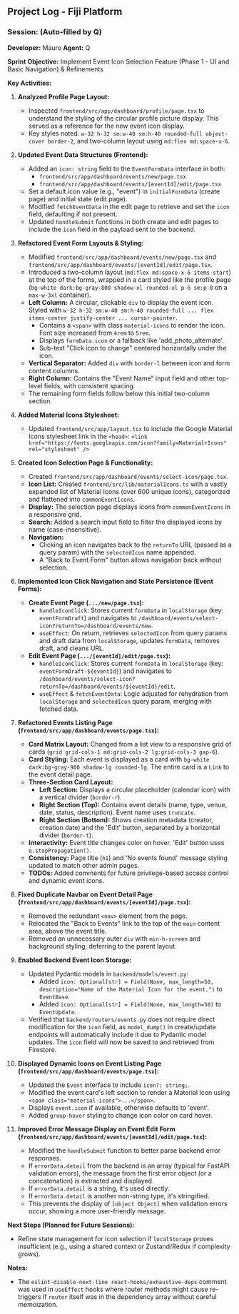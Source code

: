 ## Project Log - Fiji Platform

### Session: <YYYY-MM-DD HH:MM> (Auto-filled by Q)

**Developer:** Mauro
**Agent:** Q

**Sprint Objective:** Implement Event Icon Selection Feature (Phase 1 - UI and Basic Navigation) & Refinements

**Key Activities:**

1.  **Analyzed Profile Page Layout:**
    *   Inspected `frontend/src/app/dashboard/profile/page.tsx` to understand the styling of the circular profile picture display. This served as a reference for the new event icon display.
    *   Key styles noted: `w-32 h-32 sm:w-40 sm:h-40 rounded-full object-cover border-2`, and two-column layout using `md:flex md:space-x-6`.

2.  **Updated Event Data Structures (Frontend):**
    *   Added an `icon: string` field to the `EventFormData` interface in both:
        *   `frontend/src/app/dashboard/events/new/page.tsx`
        *   `frontend/src/app/dashboard/events/[eventId]/edit/page.tsx`
    *   Set a default icon value (e.g., "event") in `initialFormData` (create page) and initial state (edit page).
    *   Modified `fetchEventData` in the edit page to retrieve and set the `icon` field, defaulting if not present.
    *   Updated `handleSubmit` functions in both create and edit pages to include the `icon` field in the payload sent to the backend.

3.  **Refactored Event Form Layouts & Styling:**
    *   Modified `frontend/src/app/dashboard/events/new/page.tsx` and `frontend/src/app/dashboard/events/[eventId]/edit/page.tsx`.
    *   Introduced a two-column layout (`md:flex md:space-x-6 items-start`) at the top of the forms, wrapped in a card styled like the profile page (`bg-white dark:bg-gray-800 shadow-xl rounded-xl p-6 sm:p-8` on a `max-w-3xl` container).
    *   **Left Column:** A circular, clickable `div` to display the event icon. Styled with `w-32 h-32 sm:w-40 sm:h-40 rounded-full ... flex items-center justify-center ... cursor-pointer`.
        *   Contains a `<span>` with class `material-icons` to render the icon. Font size increased from `4rem` to `5rem`.
        *   Displays `formData.icon` or a fallback like 'add_photo_alternate'.
        *   Sub-text "Click icon to change" centered horizontally under the icon.
    *   **Vertical Separator:** Added `div` with `border-l` between icon and form content columns.
    *   **Right Column:** Contains the "Event Name" input field and other top-level fields, with consistent spacing.
    *   The remaining form fields follow below this initial two-column section.

4.  **Added Material Icons Stylesheet:**
    *   Updated `frontend/src/app/layout.tsx` to include the Google Material Icons stylesheet link in the `<head>`:
        `<link href="https://fonts.googleapis.com/icon?family=Material+Icons" rel="stylesheet" />`

5.  **Created Icon Selection Page & Functionality:**
    *   Created `frontend/src/app/dashboard/events/select-icon/page.tsx`.
    *   **Icon List:** Created `frontend/src/lib/materialIcons.ts` with a vastly expanded list of Material Icons (over 600 unique icons), categorized and flattened into `commonEventIcons`.
    *   **Display:** The selection page displays icons from `commonEventIcons` in a responsive grid.
    *   **Search:** Added a search input field to filter the displayed icons by name (case-insensitive).
    *   **Navigation:**
        *   Clicking an icon navigates back to the `returnTo` URL (passed as a query param) with the `selectedIcon` name appended.
        *   A "Back to Event Form" button allows navigation back without selection.

6.  **Implemented Icon Click Navigation and State Persistence (Event Forms):**
    *   **Create Event Page (`.../new/page.tsx`):**
        *   `handleIconClick`: Stores current `formData` in `localStorage` (key: `eventFormDraft`) and navigates to `/dashboard/events/select-icon?returnTo=/dashboard/events/new`.
        *   `useEffect`: On return, retrieves `selectedIcon` from query params and draft data from `localStorage`, updates `formData`, removes draft, and cleans URL.
    *   **Edit Event Page (`.../[eventId]/edit/page.tsx`):**
        *   `handleIconClick`: Stores current `formData` in `localStorage` (key: `eventFormDraft-${eventId}`) and navigates to `/dashboard/events/select-icon?returnTo=/dashboard/events/${eventId}/edit`.
        *   `useEffect` & `fetchEventData`: Logic adjusted for rehydration from `localStorage` and `selectedIcon` query param, merging with fetched data.

7.  **Refactored Events Listing Page (`frontend/src/app/dashboard/events/page.tsx`):**
    *   **Card Matrix Layout:** Changed from a list view to a responsive grid of cards (`grid grid-cols-1 md:grid-cols-2 lg:grid-cols-3 gap-6`).
    *   **Card Styling:** Each event is displayed as a card with `bg-white dark:bg-gray-900 shadow-lg rounded-lg`. The entire card is a `Link` to the event detail page.
    *   **Three-Section Card Layout:**
        *   **Left Section:** Displays a circular placeholder (calendar icon) with a vertical divider (`border-r`).
        *   **Right Section (Top):** Contains event details (name, type, venue, date, status, description). Event name uses `truncate`.
        *   **Right Section (Bottom):** Shows creation metadata (creator, creation date) and the 'Edit' button, separated by a horizontal divider (`border-t`).
    *   **Interactivity:** Event title changes color on hover. 'Edit' button uses `e.stopPropagation()`.
    *   **Consistency:** Page title (`h1`) and 'No events found' message styling updated to match other admin pages.
    *   **TODOs:** Added comments for future privilege-based access control and dynamic event icons.

8.  **Fixed Duplicate Navbar on Event Detail Page (`frontend/src/app/dashboard/events/[eventId]/page.tsx`):**
    *   Removed the redundant `<nav>` element from the page.
    *   Relocated the "Back to Events" link to the top of the `main` content area, above the event title.
    *   Removed an unnecessary outer `div` with `min-h-screen` and background styling, deferring to the parent layout.

9.  **Enabled Backend Event Icon Storage:**
    *   Updated Pydantic models in `backend/models/event.py`:
        *   Added `icon: Optional[str] = Field(None, max_length=50, description="Name of the Material Icon for the event.")` to `EventBase`.
        *   Added `icon: Optional[str] = Field(None, max_length=50)` to `EventUpdate`.
    *   Verified that `backend/routers/events.py` does not require direct modification for the `icon` field, as `model_dump()` in create/update endpoints will automatically include it due to Pydantic model updates. The `icon` field will now be saved to and retrieved from Firestore.

10. **Displayed Dynamic Icons on Event Listing Page (`frontend/src/app/dashboard/events/page.tsx`):**
    *   Updated the `Event` interface to include `icon?: string;`.
    *   Modified the event card's left section to render a Material Icon using `<span class="material-icons">...</span>`.
    *   Displays `event.icon` if available, otherwise defaults to 'event'.
    *   Added `group-hover` styling to change icon color on card hover.

11. **Improved Error Message Display on Event Edit Form (`frontend/src/app/dashboard/events/[eventId]/edit/page.tsx`):**
    *   Modified the `handleSubmit` function to better parse backend error responses.
    *   If `errorData.detail` from the backend is an array (typical for FastAPI validation errors), the message from the first error object (or a concatenation) is extracted and displayed.
    *   If `errorData.detail` is a string, it's used directly.
    *   If `errorData.detail` is another non-string type, it's stringified.
    *   This prevents the display of `[object Object]` when validation errors occur, showing a more user-friendly message.

**Next Steps (Planned for Future Sessions):**

*   Refine state management for icon selection if `localStorage` proves insufficient (e.g., using a shared context or Zustand/Redux if complexity grows).

**Notes:**

*   The `eslint-disable-next-line react-hooks/exhaustive-deps` comment was used in `useEffect` hooks where router methods might cause re-triggers if `router` itself was in the dependency array without careful memoization.